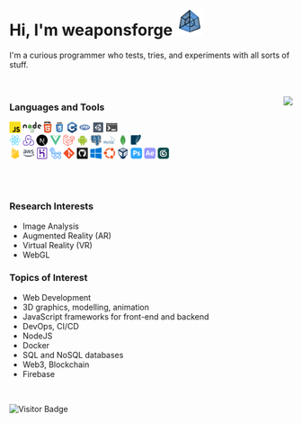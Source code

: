 # Hi, I'm weaponsforge <img src='tesseract3.gif' width=48 height=48 />

I'm a curious programmer who tests, tries, and experiments with all sorts of stuff.
<br /><br /><br />

<p>
  <img align="right" src="https://github-readme-stats.vercel.app/api?username=weaponsforge&theme=algolia&show_icons=true&count_private=true" />

  <p>
    <h3>Languages and Tools</h3>
    <code><a href="https://developer.mozilla.org/en-US/docs/Web/JavaScript"><img height="20" alt="Javascript" src="icons/javascript.svg"></a></code>
    <code><a href="https://nodejs.org/en/"><img height="20" alt="NodeJS" src="icons/nodejs.svg"></a></code>
    <code><img height="20" alt="HTML5" src="icons/html5.svg"></code>
    <code><img height="20" alt="CSS3" src="icons/css.svg"></code>
    <code><img height="20" alt="C++" src="icons/cpp.svg"></code>
    <code><a href="https://www.php.net/"><img height="20" alt="PHP" src="icons/php.svg"></a></code>
    <code><a href="https://unity.com/"><img height="20" alt="Unity3D" src="icons/unity3d.svg"></a></code>
    <code><img height="20" alt="Bat files" src="icons/windowsterminal.svg"></code><br />
    <code><a href="https://reactjs.org/docs/create-a-new-react-app.html"><img height="20" alt="React" src="icons/react-original.svg"></a></code>
    <code><a href="https://redux-toolkit.js.org/"><img height="20" alt="Redux" src="icons/redux.svg"></a></code>
    <code><a href="https://nextjs.org/"><img height="20" alt="NextJS" src="icons/nextjs.svg"></a></code>
    <code><a href="https://vuejs.org/"><img height="20" alt="VueJS" src="icons/vue.svg"></a></code>
    <code><a href="https://laravel.com/"><img height="20" alt="Laravel" src="icons/laravel.svg"></a></code>
    <code><a href="https://developer.android.com/"><img height="20" alt="Android native" src="icons/android.svg"></a></code>
    <code><a href="https://www.postgresql.org/"><img height="20" alt="PostgreSQL" src="icons/postgresql.svg"></a></code>
    <code><a href="https://www.mysql.com/"><img height="20" alt="MySQL" src="icons/mysql.svg"></a></code>
    <code><a href="https://www.mongodb.com/"><img height="20" alt="MongoDB" src="icons/mongodb.svg"></a></code>
    <code><a href="https://www.sqlite.org/index.html"><img height="20" alt="SQLite" src="icons/sqlite.svg"></a></code><br />
    <code><a href="https://firebase.google.com/"><img height="20" alt="Firebase" src="icons/firebase.svg"></a></code>
    <code><a href="https://aws.amazon.com/"><img height="20" alt="Amazon Web Services" src="icons/aws.svg"></a></code>
    <code><a href="https://www.heroku.com/"><img height="20" alt="Heroku" src="icons/heroku.svg"></a></code>
    <code><a href="https://github.com/features/actions"><img height="20" alt="Github Actions" src="icons/gh-actions.svg"></a></code>
    <code><a href="https://git-scm.com/"><img height="20" alt="Git" src="icons/git-original.svg"></a></code>
    <code><a href="https://github.com/"><img height="20" alt="Github" src="icons/github.svg"></a></code>
    <code><a href="https://www.microsoft.com/en-ph/"><img height="20" alt="Windows" src="icons/windows.svg"></a></code>
    <code><a href="https://ubuntu.com/"><img height="20" alt="Ubuntu" src="icons/ubuntu.svg"></a></code>
    <code><a href="https://www.virtualbox.org/"><img height="20" alt="Oracle Virtual Box" src="icons/virtualbox.svg"></a></code>
    <code><a href="https://www.adobe.com/ph_en/products/photoshop.html"><img height="20" alt="Adobe Photoshop" src="icons/adobe-photoshop.svg"></a></code>
    <code><a href="https://www.adobe.com/ph_en/products/aftereffects.html"><img height="20" alt="Adobe After Effects" src="icons/adobe-ae.svg"></a></code>
    <code><a href="https://asean.autodesk.com/products/3ds-max/overview?term=1-YEAR&tab=subscription"><img height="20" alt="3ds Max" src="icons/3dsmax.png"></a></code>
  </p>
</p>

<br /><br />


### Research Interests

- Image Analysis
- Augmented Reality (AR)
- Virtual Reality (VR)
- WebGL

### Topics of Interest

- Web Development
- 3D graphics, modelling, animation
- JavaScript frameworks for front-end and backend
- DevOps, CI/CD
- NodeJS
- Docker
- SQL and NoSQL databases
- Web3, Blockchain
- Firebase


<br />

![Visitor Badge](https://visitor-badge.glitch.me/badge?page_id=weaponsforge.visitor-badge)

